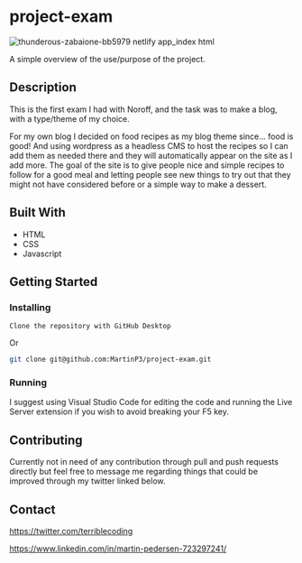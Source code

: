 # project-exam

![thunderous-zabaione-bb5979 netlify app_index html](https://user-images.githubusercontent.com/70173574/172454220-8959ea64-d58c-46a0-970d-fbda13460fb7.png)


A simple overview of the use/purpose of the project.

## Description

This is the first exam I had with Noroff, and the task was to make a blog, with a type/theme of my choice.

For my own blog I decided on food recipes as my blog theme since... food is good! And using wordpress as a headless CMS to host the recipes so I can add them as needed there and they will automatically appear on the site as I add more.
The goal of the site is to give people nice and simple recipes to follow for a good meal and letting people see new things to try out that they might not have considered before or a simple way to make a dessert.


## Built With

- HTML
- CSS
- Javascript

## Getting Started

### Installing

```
Clone the repository with GitHub Desktop
```

Or

```bash
git clone git@github.com:MartinP3/project-exam.git
```

### Running

I suggest using Visual Studio Code for editing the code and running the Live Server extension if you wish to avoid breaking your F5 key.

## Contributing

Currently not in need of any contribution through pull and push requests directly but feel free to message me regarding things that could be improved through my twitter linked below.

## Contact

https://twitter.com/terriblecoding

https://www.linkedin.com/in/martin-pedersen-723297241/
